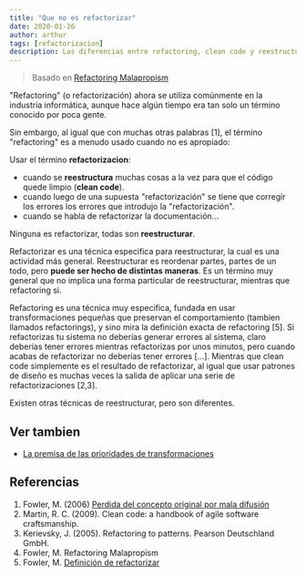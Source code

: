 ```yaml
---
title: "Que no es refactorizar"
date: 2020-01-26
author: arthur
tags: [refactorizacion]
description: Las diferencias entre refactoring, clean code y reestructurar codigo.
---
```


> Basado en [Refactoring Malapropism](https://martinfowler.com/bliki/RefactoringMalapropism.html)

"Refactoring" (o refactorización) ahora se utiliza comúnmente en la industria informática, aunque hace algún tiempo era tan solo un término conocido por poca gente.

Sin embargo, al igual que con muchas otras palabras [1], el término "refactoring" es a menudo usado cuando no es apropiado:

Usar el término **refactorizacion**:

- cuando se **reestructura** muchas cosas a la vez para que el código quede limpio (**clean code**).
- cuando luego de una supuesta "refactorización" se tiene que corregir los errores los errores que introdujo la "refactorización".
- cuando se habla de refactorizar la documentación...

Ninguna es refactorizar, todas son **reestructurar**.

Refactorizar es una técnica especifica para reestructurar, la cual es una actividad más general. Reestructurar es reordenar partes, partes de un todo, pero **puede ser hecho de distintas maneras**. Es un término muy general que no implica una forma particular de reestructurar, mientras que refactoring si.

Refactoring es una técnica muy especifica, fundada en usar transformaciones pequeñas que preservan el comportamiento (tambien llamados refactorings), y sino mira la definición exacta de refactoring [5]. Si refactorizas tu sistema no deberías generar errores al sistema, claro deberías tener errores mientras refactorizas por unos minutos, pero cuando acabas de refactorizar no deberías tener errores [...]. Mientras que clean code simplemente es el resultado de refactorizar, al igual que usar patrones de diseño es muchas veces la salida de aplicar una serie de refactorizaciones [2,3].

Existen otras técnicas de reestructurar, pero son diferentes.

## Ver tambien

- [La premisa de las prioridades de transformaciones](http://blog.cleancoder.com/uncle-bob/2013/05/27/TheTransformationPriorityPremise.html)

## Referencias

1. Fowler, M. (2006) [Perdida del concepto original por mala difusión](https://martinfowler.com/bliki/semanticdiffusion.html)
2. Martin, R. C. (2009). Clean code: a handbook of agile software craftsmanship.
3. Kerievsky, J. (2005). Refactoring to patterns. Pearson Deutschland GmbH.
4. Fowler, M. Refactoring Malapropism
5. Fowler, M. [Definición de refactorizar](https://martinfowler.com/bliki/DefinitionOfRefactoring.html)
